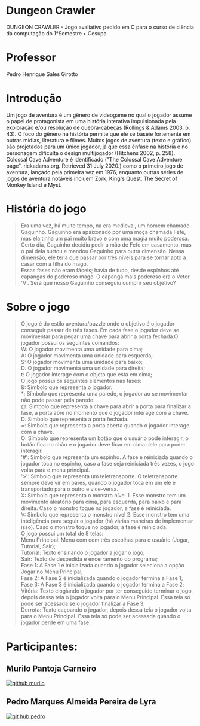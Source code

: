 # Dungeon Crawler
DUNGEON CRAWLER - Jogo avaliativo pedido em C para o curso de ciência da computação do 1°Semestre • Cesupa
# Professor
Pedro Henrique Sales Girotto
# Introdução
Um jogo de aventura é um gênero de videogame no qual o jogador assume o papel de protagonista em uma história interativa impulsionada pela exploração e/ou resolução de quebra-cabeças (Rollings & Adams 2003, p. 43). O foco do gênero na história permite que ele se baseie fortemente em outras mídias, literatura e filmes. Muitos jogos de aventura (texto e gráfico) são projetados para um único jogador, já que essa ênfase na história e no personagem dificulta o design multijogador (Hitchens 2002, p. 258). Colossal Cave Adventure é identificado ("The Colossal Cave Adventure page". rickadams.org. Retrieved 31 July 2020.) como o primeiro jogo de aventura, lançado pela primeira vez em 1976, enquanto outras séries de jogos de aventura notáveis incluem Zork, King's Quest, The Secret of Monkey Island e Myst.
# História do jogo
>Era uma vez, há muito tempo, na era medieval, um homem chamado Gaguinho. Gaguinho era apaixonado por uma moça chamada Fefe, mas ela tinha um pai muito bravo e com uma magia muito poderosa. Certo dia, Gaguinho decidiu pedir a mão de Fefe em casamento, mas o pai dela surtou e mandou Gaguinho para outra dimensão. Nessa dimensão, ele teria que passar por três níveis para se tornar apto a casar com a filha do mago.  
Essas fases não eram fáceis; havia de tudo, desde espinhos até capangas do poderoso mago. O capanga mais poderoso era o Vetor 'V'. Será que nosso Gaguinho conseguiu cumprir seu objetivo?
# Sobre o jogo
>O jogo é do estilo aventura/puzzle onde o objetivo é o jogador conseguir passar de três fases. Em cada fase o jogador deve se movimentar para pegar uma chave para abrir a porta fechada.O jogador possui os seguintes comandos:  
W: O jogador movimenta uma unidade para cima;  
A: O jogador movimenta uma unidade para esquerda;  
S: O jogador movimenta uma unidade para baixo;  
D: O jogador movimenta uma unidade para direita;  
t: O jogador interage com o objeto que está em cima;  
O jogo possui os seguintes elementos nas fases:  
&: Símbolo que representa o jogador.  
*: Símbolo que representa uma parede, o jogador ao se movimentar não pode passar pela parede.  
@: Simbolo que representa a chave para abrir a porta para finalizar a fase, a porta abre no momento que o jogador interage com a chave.  
D: Símbolo que representa a porta fechada.  
=: Simbolo que representa a porta aberta quando o jogador interage com a chave.  
O: Símbolo que representa um botão que o usuário pode interagir, o botão fica no chão e o jogador deve ficar em cima dele para poder interagir.  
'#': Símbolo que representa um espinho. A fase é reiniciada quando o jogador toca no espinho, caso a fase seja reiniciada três vezes, o jogo volta para o menu principal.  
'>': Símbolo que representa um teletransporte. O teletransporte sempre deve vir em pares, quando o jogador toca em um ele é transportado para o outro e vice-versa.  
X: Símbolo que representa o monstro nível 1. Esse monstro tem um movimento aleatório para cima, para esquerda, para baixo e para direita. Caso o monstro toque no jogador, a fase é reiniciada.  
V: Símbolo que representa o monstro nível 2. Esse monstro tem uma inteligência para seguir o jogador (há várias maneiras de implementar isso). Caso o monstro toque no jogador, a fase é reiniciada.  
        O jogo possui um total de 8 telas:  
Menu Principal: Menu com com três escolhas para o usuário (Jogar, Tutorial, Sair);  
Tutorial: Texto ensinando o jogador a jogar o jogo;  
Sair: Texto de despedida e encerramento do programa;  
Fase 1: A Fase 1 é inicializada quando o jogador seleciona a opção Jogar no Menu Principal;  
Fase 2: A Fase 2 é inicializada quando o jogador termina a Fase 1;  
Fase 3: A Fase 3 é inicializada quando o jogador termina a Fase 2;  
Vitória: Texto elogiando o jogador por ter conseguido terminar o jogo, depois dessa tela o jogador volta para o Menu Principal. Essa tela só pode ser acessada se o jogador finalizar a Fase 3;  
Derrota: Texto caçoando o jogador, depois dessa tela o jogador volta para o Menu Principal. Essa tela só pode ser acessada quando o jogador perde em uma fase.
# Participantes:
## Murilo Pantoja Carneiro
[![github murilo](https://camo.githubusercontent.com/e8608a6316b9d88ea49559b15837c90b1c14fb172ca6743b50150cd54f208e26/68747470733a2f2f696d672e736869656c64732e696f2f62616467652f4769744875622d3130303030303f7374796c653d666f722d7468652d6261646765266c6f676f3d676974687562266c6f676f436f6c6f723d7768697465)](https://github.com/devmirilo)
## Pedro Marques Almeida Pereira de Lyra
[![git hub pedro](https://camo.githubusercontent.com/e8608a6316b9d88ea49559b15837c90b1c14fb172ca6743b50150cd54f208e26/68747470733a2f2f696d672e736869656c64732e696f2f62616467652f4769744875622d3130303030303f7374796c653d666f722d7468652d6261646765266c6f676f3d676974687562266c6f676f436f6c6f723d7768697465)](https://github.com/pedrolyra18)


